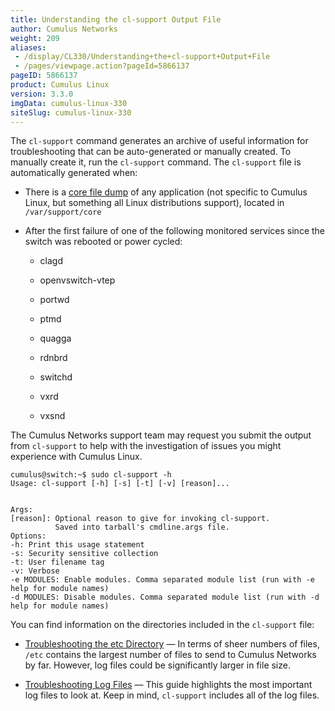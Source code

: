 ```yaml
---
title: Understanding the cl-support Output File
author: Cumulus Networks
weight: 209
aliases:
 - /display/CL330/Understanding+the+cl-support+Output+File
 - /pages/viewpage.action?pageId=5866137
pageID: 5866137
product: Cumulus Linux
version: 3.3.0
imgData: cumulus-linux-330
siteSlug: cumulus-linux-330
---
```

The `cl-support` command generates an archive of useful information for
troubleshooting that can be auto-generated or manually created. To
manually create it, run the `cl-support` command. The `cl-support` file
is automatically generated when:

  - There is a [core file dump](http://linux.die.net/man/5/core) of any
    application (not specific to Cumulus Linux, but something all Linux
    distributions support), located in `/var/support/core`

  - After the first failure of one of the following monitored services
    since the switch was rebooted or power cycled:
    
      - clagd
    
      - openvswitch-vtep
    
      - portwd
    
      - ptmd
    
      - quagga
    
      - rdnbrd
    
      - switchd
    
      - vxrd
    
      - vxsnd

The Cumulus Networks support team may request you submit the output from
`cl-support` to help with the investigation of issues you might
experience with Cumulus Linux.

    cumulus@switch:~$ sudo cl-support -h
    Usage: cl-support [-h] [-s] [-t] [-v] [reason]...
     
     
    Args:
    [reason]: Optional reason to give for invoking cl-support.
              Saved into tarball's cmdline.args file.
    Options:
    -h: Print this usage statement
    -s: Security sensitive collection
    -t: User filename tag
    -v: Verbose
    -e MODULES: Enable modules. Comma separated module list (run with -e help for module names)
    -d MODULES: Disable modules. Comma separated module list (run with -d help for module names)

You can find information on the directories included in the `cl-support`
file:

  - [Troubleshooting the etc
    Directory](/version/cumulus-linux-330/Monitoring_and_Troubleshooting/Understanding_the_cl-support_Output_File/Troubleshooting_the_etc_Directory)
    — In terms of sheer numbers of files, `/etc` contains the largest
    number of files to send to Cumulus Networks by far. However, log
    files could be significantly larger in file size.

  - [Troubleshooting Log
    Files](/version/cumulus-linux-330/Monitoring_and_Troubleshooting/Understanding_the_cl-support_Output_File/Troubleshooting_Log_Files)
    — This guide highlights the most important log files to look at.
    Keep in mind, `cl-support` includes all of the log files.

